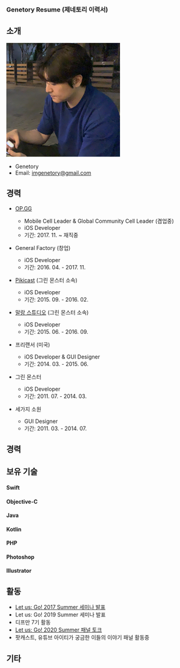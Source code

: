 ### Genetory Resume (제네토리 이력서)


## 소개

<img src="/Image/Genetory.png" width="300" height="300">

- Genetory 
- Email: imgenetory@gmail.com

## 경력
* [OP.GG](https://op.gg/)
  - Mobile Cell Leader & Global Community Cell Leader (겸업중)
  - iOS Developer
  - 기간: 2017. 11. ~ 재직중
  
* General Factory (창업)
  - iOS Developer
  - 기간: 2016. 04. - 2017. 11.
  
* [Pikicast](https://pikicast.com/) (그린 몬스터 소속)
  - iOS Developer
  - 기간: 2015. 09. - 2016. 02.
  
* [말랑 스튜디오](https://www.malangstudio.com/) (그린 몬스터 소속)
  - iOS Developer
  - 기간: 2015. 06. - 2016. 09.

* 프리랜서 (미국)
  - iOS Developer & GUI Designer 
  - 기간: 2014. 03. - 2015. 06.
  
* 그린 몬스터
  - iOS Developer
  - 기간: 2011. 07. - 2014. 03.
  
* 세가지 소원
  - GUI Designer
  - 기간: 2011. 03. - 2014. 07.

## 경력


## 보유 기술

#### Swift
#### Objective-C
#### Java
#### Kotlin
#### PHP
#### Photoshop
#### Illustrator


## 활동
- [Let us: Go! 2017 Summer 세미나 발표](https://iosdevkor.github.io/let_us_go_2017_summer/)
- Let us: Go! 2019 Summer 세미나 발표
- 디프만 7기 활동 
- [Let us: Go! 2020 Summer 패널 토크](https://let-us-go-2020-summer.vercel.app/)
- 팟캐스트, 유튜브 아이티가 궁금한 이들의 이야기 패널 활동중


## 기타

